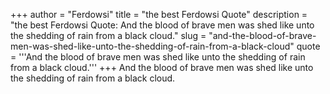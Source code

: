 +++
author = "Ferdowsi"
title = "the best Ferdowsi Quote"
description = "the best Ferdowsi Quote: And the blood of brave men was shed like unto the shedding of rain from a black cloud."
slug = "and-the-blood-of-brave-men-was-shed-like-unto-the-shedding-of-rain-from-a-black-cloud"
quote = '''And the blood of brave men was shed like unto the shedding of rain from a black cloud.'''
+++
And the blood of brave men was shed like unto the shedding of rain from a black cloud.
